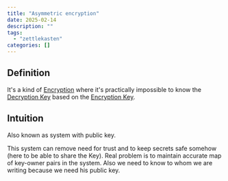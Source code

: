 ```yaml
---
title: "Asymmetric encryption"
date: 2025-02-14
description: ""
tags: 
  - "zettlekasten"
categories: []
---
```


## Definition

It's a kind of [Encryption](Encryption.md) where it's practically impossible to know the [Decryption Key](Decryption%20Key) based on the [Encryption Key](Encryption%20Key). 

## Intuition

Also known as system with public key.

This system can remove need for trust and to keep secrets safe somehow (here to be able to share the Key). Real problem is to maintain accurate map of key-owner pairs in the system. Also we need to know to whom we are writing because we need his public key.  
